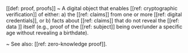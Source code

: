 [[def: proof, proofs]]
~ A digital object that enables [[ref: cryptographic verification]] of either: a) the [[ref: claims]] from one or more [[ref: digital credentials]], or b) facts about [[ref: claims]] that do not reveal the [[ref: data ]] itself (e.g., proof of the [[ref: subject]] being over/under a specific age without revealing a birthdate).

~ See also: [[ref: zero-knowledge proof]].

